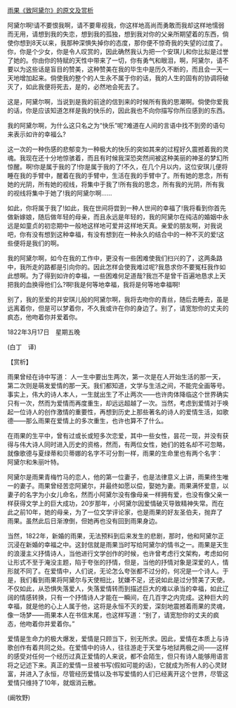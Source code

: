 [雨果《致阿黛尔》的原文及赏析](https://www.vrrw.net/wx/12101.html)

阿黛尔啊!请不要恨我啊，请不要卑视我，你这样地高尚而勇敢而我却这样地懦弱而无用，请想到我的失恋，想到我的孤独，想到我对你的父亲所期望着的东西，倘使你想到8天以来，我那种深惧失掉你的态度，那你便不惊奇我的失望的过度了。你，你是个少女，你是令人叹赏的，因此确然我认为把一个安琪儿和你比拟是过誉了她的。你由你的特赋的天性中带来了一切，你有勇气和眼泪，啊，阿黛尔，请不要以为这些话是盲目的赞美，这种赞美在我的毕生中是历久不断的，而且会一天一天地增加起来。倘使我的整个的人生永不属于你的话，我的人生的固有的协调将破灭了，如此我便将死去，是的，必然地会死去了。

这是，阿黛尔啊，当说到是我的前途的信到来的时候所有我的思潮啊。倘使你爱我的话，你是应该知道怎样是我的快乐的，因此我也不向你描写你所应感到的东西。

我的阿黛尔啊，为什么这只名之为“快乐”呢?难道在人间的言语中找不到旁的语句来表示如许的幸福么?

这一次的一种伤感的悲郁变为一种极大的快乐的突如其来的过程好久震撼着我的灵魂。我现在还十分地惊骇着，而且有时候我深恐突然间被这种美丽的神圣的梦幻所惊醒。啊!你是属于我的了!你是属于我的了!不久，在几个月以内，这位安琪儿便将睡在我的手臂中，醒着在我的手臂中，生活在我的手臂中了。所有她的思念，所有她的光阴，所有她的视线，将集中于我了!所有我的思念，所有我的光阴，所有我的视线将集中于她了!我的阿黛尔啊……

如此，你将属于我了!如此，我在世间将尝到一种人世间的幸福了!我将看到你首先做新嫁娘，随后做年轻的母亲，而且永远是年轻的，我的阿黛尔在纯洁的婚姻中永远是如童贞的初恋期中一般地这样地可爱并这样地天真。亲爱的朋友啊，对我说吧，你有没有想到这种幸福，有没有想到在一种永久的结合中的一种不灭的爱!这些便将是我们的啊。

我的阿黛尔啊，如今在我的工作中，更没有一些困难使我们扫兴的了，这两条路中，我所走的路都是引向你的。因此怎样会使我难过呢?我恳求你不要冤枉我作如此想啊。为了得到如许的幸福，一些困难何足道哉?我岂不是曾千百遍地恳求上天把我的血换得他们么?啊!我是何等地幸福，我将是何等地幸福啊!

别了，我的至爱的并安琪儿般的阿黛尔啊，我将去吻你的青丝，随后去睡去，虽是远离着你，但是可以梦着你，不久我或许在你的身边了。别了，请宽恕你的丈夫的疯态，他吻着你并爱着你。

1822年3月17日　星期五晚

(白丁　译)



【赏析】

雨果曾经在诗中写道： 人一生中要出生两次，第一次是在人开始生活的那一天，第二次则是萌发爱情的那一天。我们都知道，文学与生活之间，不能完全画等号。事实上，伟大的诗人本人，一生就出生了不止两次——也许肉体降临这个世界确实只有一次，然而为爱情而再度重生，却远远超越了一次。当然，考虑到爱情对于唤起一位诗人的创作激情的重要性，再想到历史上那些著名的诗人的爱情生活，如歌德——那么雨果在爱情上的多次重生，也许也算不了什么。

在雨果的生平中，曾有过或长或短多次恋爱，其中一些女性，昙花一现，并没有获得与伟大诗人同时进入历史的资格，然而，有两位女性，她们的姓名却不可忽略，就像歌德与夏绿蒂和贝蒂娜的名字不可分割一样，雨果的生命里也有两个名字： 阿黛尔和朱丽叶特。

阿黛尔是雨果青梅竹马的恋人，他的第一位妻子，也是法律意义上讲，雨果终生唯一的妻子。雨果曾经苦恋阿黛尔，并最终如愿以偿，娶她为妻。雨果满怀爱意，以妻子的名字为小女儿命名，然而小阿黛尔没有像母亲一样拥有爱，也没有像父亲一样获得文学上的巨大成功，20岁那年，小阿黛尔因爱情破灭导致精神失常。而在此之前10年，她的母亲，为了一位文学评论家，也是雨果的好友圣伯夫，抛弃了雨果。虽然此后日渐潦倒，但她再也没有回到雨果身边。

当然，1822年，新婚的雨果，无法预料到后来发生的悲剧，那时，他和阿黛尔正沉浸在新婚的幸福之中。这封信就是雨果当时写给阿黛尔的情书之一。雨果是天生的浪漫主义抒情诗人，当他进行文学创作的时候，也许曾考虑行文架构，考虑如何让形式不至于淹没主题，陷于夸张的抒情，但是，当他的抒情对象是深爱的人，情形就不同了。在爱情中，人们说，无论怎么夸张都不过分的，何况是一个诗人。于是，我们看到雨果将阿黛尔与天使相比，犹嫌不足，还说如此是过分赞美了天使。不仅如此，从恐惧失落爱人，失落爱情转而到描述巨大的难以承当的幸福，如此辽阔的情感转换，只有一个抒情诗人才能在一瞬间，在几百字之内完成。这种巨大的幸福，就是他的心上人属于他，这将是永恒不灭的爱，深刻地震撼着雨果的灵魂，像一场梦——雨果本人在书信末尾，也这样写道：“别了，请宽恕你的丈夫的疯态，他吻着你并爱着你。”

爱情是生命力的极大爆发，爱情是只顾当下，别无所求。因此，爱情在本质上与诗歌创作有着共同之处。在爱情中的诗人，往往游走于天堂与地狱两极之间——这样的感受对任何一个经历过真正爱情的人来说，都不会陌生，但只有诗人能够用语言将之记述下来。真正的爱情一旦被书写(假如可能的话)，它就成为所有人的心灵财富，并进入了永恒，尽管经历爱情以及书写爱情的人们已经离开这个世界，尽管这爱情只维持了10年，就烟消云散。

(阚牧野)

